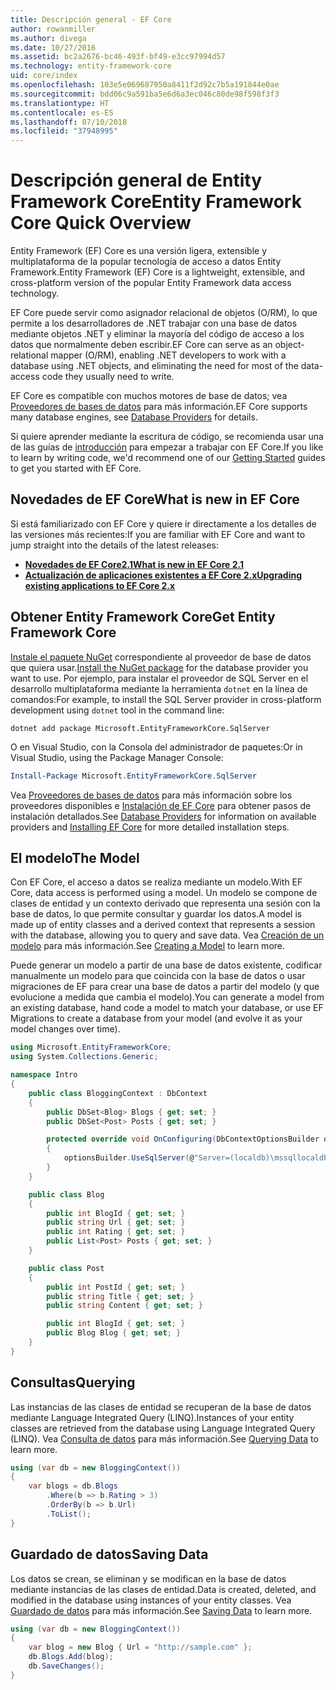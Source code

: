 ```yaml
---
title: Descripción general - EF Core
author: rowanmiller
ms.author: divega
ms.date: 10/27/2016
ms.assetid: bc2a2676-bc46-493f-bf49-e3cc97994d57
ms.technology: entity-framework-core
uid: core/index
ms.openlocfilehash: 103e5e069687950a8411f2d92c7b5a191844e0ae
ms.sourcegitcommit: bdd06c9a591ba5e6d6a3ec046c80de98f598f3f3
ms.translationtype: HT
ms.contentlocale: es-ES
ms.lasthandoff: 07/10/2018
ms.locfileid: "37948995"
---
```

# <a name="entity-framework-core-quick-overview"></a><span data-ttu-id="2b9c1-102">Descripción general de Entity Framework Core</span><span class="sxs-lookup"><span data-stu-id="2b9c1-102">Entity Framework Core Quick Overview</span></span>

<span data-ttu-id="2b9c1-103">Entity Framework (EF) Core es una versión ligera, extensible y multiplataforma de la popular tecnología de acceso a datos Entity Framework.</span><span class="sxs-lookup"><span data-stu-id="2b9c1-103">Entity Framework (EF) Core is a lightweight, extensible, and cross-platform version of the popular Entity Framework data access technology.</span></span>

<span data-ttu-id="2b9c1-104">EF Core puede servir como asignador relacional de objetos (O/RM), lo que permite a los desarrolladores de .NET trabajar con una base de datos mediante objetos .NET y eliminar la mayoría del código de acceso a los datos que normalmente deben escribir.</span><span class="sxs-lookup"><span data-stu-id="2b9c1-104">EF Core can serve as an object-relational mapper (O/RM), enabling .NET developers to work with a database using .NET objects, and eliminating the need for most of the data-access code they usually need to write.</span></span>

<span data-ttu-id="2b9c1-105">EF Core es compatible con muchos motores de base de datos; vea [Proveedores de bases de datos](providers/index.md) para más información.</span><span class="sxs-lookup"><span data-stu-id="2b9c1-105">EF Core supports many database engines, see [Database Providers](providers/index.md) for details.</span></span>

<span data-ttu-id="2b9c1-106">Si quiere aprender mediante la escritura de código, se recomienda usar una de las guías de [introducción](get-started/index.md) para empezar a trabajar con EF Core.</span><span class="sxs-lookup"><span data-stu-id="2b9c1-106">If you like to learn by writing code, we'd recommend one of our [Getting Started](get-started/index.md) guides to get you started with EF Core.</span></span>

## <a name="what-is-new-in-ef-core"></a><span data-ttu-id="2b9c1-107">Novedades de EF Core</span><span class="sxs-lookup"><span data-stu-id="2b9c1-107">What is new in EF Core</span></span>

<span data-ttu-id="2b9c1-108">Si está familiarizado con EF Core y quiere ir directamente a los detalles de las versiones más recientes:</span><span class="sxs-lookup"><span data-stu-id="2b9c1-108">If you are familiar with EF Core and want to jump straight into the details of the latest releases:</span></span>

- <span data-ttu-id="2b9c1-109">**[Novedades de EF Core2.1](xref:core/what-is-new/ef-core-2.1)**</span><span class="sxs-lookup"><span data-stu-id="2b9c1-109">**[What is new in EF Core 2.1](xref:core/what-is-new/ef-core-2.1)**</span></span>
- <span data-ttu-id="2b9c1-110">**[Actualización de aplicaciones existentes a EF Core 2.x](xref:core/miscellaneous/1x-2x-upgrade)**</span><span class="sxs-lookup"><span data-stu-id="2b9c1-110">**[Upgrading existing applications to EF Core 2.x](xref:core/miscellaneous/1x-2x-upgrade)**</span></span>


## <a name="get-entity-framework-core"></a><span data-ttu-id="2b9c1-111">Obtener Entity Framework Core</span><span class="sxs-lookup"><span data-stu-id="2b9c1-111">Get Entity Framework Core</span></span>

<span data-ttu-id="2b9c1-112">[Instale el paquete NuGet](https://docs.nuget.org/ndocs/quickstart/use-a-package) correspondiente al proveedor de base de datos que quiera usar.</span><span class="sxs-lookup"><span data-stu-id="2b9c1-112">[Install the NuGet package](https://docs.nuget.org/ndocs/quickstart/use-a-package) for the database provider you want to use.</span></span> <span data-ttu-id="2b9c1-113">Por ejemplo, para instalar el proveedor de SQL Server en el desarrollo multiplataforma mediante la herramienta `dotnet` en la línea de comandos:</span><span class="sxs-lookup"><span data-stu-id="2b9c1-113">For example, to install the SQL Server provider in cross-platform development using `dotnet` tool in the command line:</span></span>

``` Console
dotnet add package Microsoft.EntityFrameworkCore.SqlServer
```

<span data-ttu-id="2b9c1-114">O en Visual Studio, con la Consola del administrador de paquetes:</span><span class="sxs-lookup"><span data-stu-id="2b9c1-114">Or in Visual Studio, using the Package Manager Console:</span></span>

``` PowerShell
Install-Package Microsoft.EntityFrameworkCore.SqlServer
```
<span data-ttu-id="2b9c1-115">Vea [Proveedores de bases de datos](providers/index.md) para más información sobre los proveedores disponibles e [Instalación de EF Core](get-started/install/index.md) para obtener pasos de instalación detallados.</span><span class="sxs-lookup"><span data-stu-id="2b9c1-115">See [Database Providers](providers/index.md) for information on available providers and [Installing EF Core](get-started/install/index.md) for more detailed installation steps.</span></span>

## <a name="the-model"></a><span data-ttu-id="2b9c1-116">El modelo</span><span class="sxs-lookup"><span data-stu-id="2b9c1-116">The Model</span></span>

<span data-ttu-id="2b9c1-117">Con EF Core, el acceso a datos se realiza mediante un modelo.</span><span class="sxs-lookup"><span data-stu-id="2b9c1-117">With EF Core, data access is performed using a model.</span></span> <span data-ttu-id="2b9c1-118">Un modelo se compone de clases de entidad y un contexto derivado que representa una sesión con la base de datos, lo que permite consultar y guardar los datos.</span><span class="sxs-lookup"><span data-stu-id="2b9c1-118">A model is made up of entity classes and a derived context that represents a session with the database, allowing you to query and save data.</span></span> <span data-ttu-id="2b9c1-119">Vea [Creación de un modelo](modeling/index.md) para más información.</span><span class="sxs-lookup"><span data-stu-id="2b9c1-119">See [Creating a Model](modeling/index.md) to learn more.</span></span>

<span data-ttu-id="2b9c1-120">Puede generar un modelo a partir de una base de datos existente, codificar manualmente un modelo para que coincida con la base de datos o usar migraciones de EF para crear una base de datos a partir del modelo (y que evolucione a medida que cambia el modelo).</span><span class="sxs-lookup"><span data-stu-id="2b9c1-120">You can generate a model from an existing database, hand code a model to match your database, or use EF Migrations to create a database from your model (and evolve it as your model changes over time).</span></span>

``` csharp
using Microsoft.EntityFrameworkCore;
using System.Collections.Generic;

namespace Intro
{
    public class BloggingContext : DbContext
    {
        public DbSet<Blog> Blogs { get; set; }
        public DbSet<Post> Posts { get; set; }

        protected override void OnConfiguring(DbContextOptionsBuilder optionsBuilder)
        {
            optionsBuilder.UseSqlServer(@"Server=(localdb)\mssqllocaldb;Database=MyDatabase;Trusted_Connection=True;");
        }
    }

    public class Blog
    {
        public int BlogId { get; set; }
        public string Url { get; set; }
        public int Rating { get; set; }
        public List<Post> Posts { get; set; }
    }

    public class Post
    {
        public int PostId { get; set; }
        public string Title { get; set; }
        public string Content { get; set; }

        public int BlogId { get; set; }
        public Blog Blog { get; set; }
    }
}
```

## <a name="querying"></a><span data-ttu-id="2b9c1-121">Consultas</span><span class="sxs-lookup"><span data-stu-id="2b9c1-121">Querying</span></span>

<span data-ttu-id="2b9c1-122">Las instancias de las clases de entidad se recuperan de la base de datos mediante Language Integrated Query (LINQ).</span><span class="sxs-lookup"><span data-stu-id="2b9c1-122">Instances of your entity classes are retrieved from the database using Language Integrated Query (LINQ).</span></span> <span data-ttu-id="2b9c1-123">Vea [Consulta de datos](querying/index.md) para más información.</span><span class="sxs-lookup"><span data-stu-id="2b9c1-123">See [Querying Data](querying/index.md) to learn more.</span></span>

``` csharp
using (var db = new BloggingContext())
{
    var blogs = db.Blogs
        .Where(b => b.Rating > 3)
        .OrderBy(b => b.Url)
        .ToList();
}
```

## <a name="saving-data"></a><span data-ttu-id="2b9c1-124">Guardado de datos</span><span class="sxs-lookup"><span data-stu-id="2b9c1-124">Saving Data</span></span>

<span data-ttu-id="2b9c1-125">Los datos se crean, se eliminan y se modifican en la base de datos mediante instancias de las clases de entidad.</span><span class="sxs-lookup"><span data-stu-id="2b9c1-125">Data is created, deleted, and modified in the database using instances of your entity classes.</span></span> <span data-ttu-id="2b9c1-126">Vea [Guardado de datos](saving/index.md) para más información.</span><span class="sxs-lookup"><span data-stu-id="2b9c1-126">See [Saving Data](saving/index.md) to learn more.</span></span>

``` csharp
using (var db = new BloggingContext())
{
    var blog = new Blog { Url = "http://sample.com" };
    db.Blogs.Add(blog);
    db.SaveChanges();
}
```
